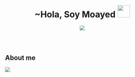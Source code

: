 <h1 align="center">~Hola, Soy Moayed <img src="https://cdn3.emoji.gg/emojis/1757-welcomehat.png" width="40px"/></h1> 
  <p align="center">
<img src="https://media.giphy.com/media/iiJ870TcI3PZKxatzS/giphy.gif"/>
  </p>

<br>
<br>

## About me
<img src="https://media.giphy.com/media/l3vR6qtfmMd8NZfP2/giphy.gif"/>

